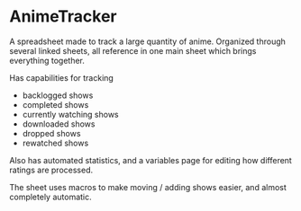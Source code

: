 AnimeTracker
=============

A spreadsheet made to track a large quantity of anime.
Organized through several linked sheets, all reference in one main sheet which brings everything together.

Has capabilities for tracking
 - backlogged shows
 - completed shows
 - currently watching shows
 - downloaded shows
 - dropped shows
 - rewatched shows
 
Also has automated statistics, and a variables page for editing how different ratings are processed.

The sheet uses macros to make moving / adding shows easier, and almost completely automatic.

